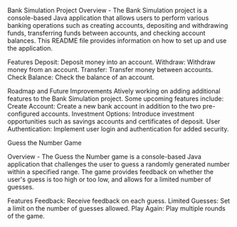 Bank Simulation Project
Overview -  The Bank Simulation project is a console-based Java application that allows users to perform various banking operations such as creating accounts, depositing and withdrawing funds, transferring funds between accounts, and checking account balances. This README file provides information on how to set up and use the application.

Features
Deposit: Deposit money into an account.
Withdraw: Withdraw money from an account.
Transfer: Transfer money between accounts.
Check Balance: Check the balance of an account.

Roadmap and Future Improvements
Atively working on adding additional features to the Bank Simulation project. Some upcoming features include:
Create Account: Create a new bank account in addition to the two pre-configured accounts.
Investment Options: Introduce investment opportunities such as savings accounts and certificates of deposit.
User Authentication: Implement user login and authentication for added security.

Guess the Number Game

Overview - The Guess the Number game is a console-based Java application that challenges the user to guess a randomly generated number within a specified range. The game provides feedback on whether the user's guess is too high or too low, and allows for a limited number of guesses.

Features
Feedback: Receive feedback on each guess.
Limited Guesses: Set a limit on the number of guesses allowed.
Play Again: Play multiple rounds of the game.
